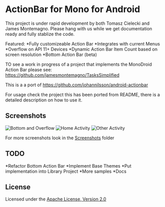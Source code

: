 ActionBar for Mono for Android
===================

This project is under rapid development by both Tomasz Cielecki and James Montemagno. Please hang with us while we get documentation ready and fully stablize the code.

Featured:
*Fully customizeable Action Bar
*Integrates with current Menus
*Overflow on API 11+ Devices
*Dynamic Action Bar Item Count based on screen resolution
*Bottom Action Bar (beta)

TO see a work in progress of a project that implements the MonoDroid Action Bar please see:
https://github.com/jamesmontemagno/TasksSimplified


This is a a port of https://github.com/johannilsson/android-actionbar

For usage check the project this has been ported from README, there is a detailed description on how to use it.

## Screenshots
![Bottom and Overflow](https://github.com/jamesmontemagno/MonoDroid.ActionBar/raw/master/Screenshots/BottomAction_Overflow.png)
![Home Activity](https://github.com/Cheesebaron/MonoDroid.ActionBar/raw/master/Screenshots/Home.png)
![Other Activity](https://github.com/Cheesebaron/MonoDroid.ActionBar/raw/master/Screenshots/Other_Activity.png)

For more screenshots look in the [Screenshots](https://github.com/Cheesebaron/MonoDroid.ActionBar/tree/master/Screenshots) folder

## TODO
*Refactor Bottom Action Bar
*Implement Base Themes
*Put implementation into Library Project
*More samples
*Docs


## License
Licensed under the [Apache License, Version 2.0](http://www.apache.org/licenses/LICENSE-2.0.html)

